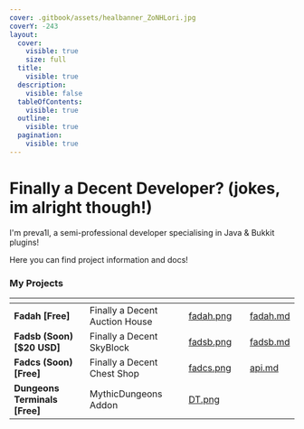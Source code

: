 ```yaml
---
cover: .gitbook/assets/healbanner_ZoNHLori.jpg
coverY: -243
layout:
  cover:
    visible: true
    size: full
  title:
    visible: true
  description:
    visible: false
  tableOfContents:
    visible: true
  outline:
    visible: true
  pagination:
    visible: true
---
```


# Finally a Decent Developer? (jokes, im alright though!)

I'm preva1l, a semi-professional developer specialising in Java & Bukkit plugins!

Here you can find project information and docs!

### My Projects

<table data-view="cards"><thead><tr><th></th><th></th><th data-hidden data-card-cover data-type="files"></th><th data-hidden></th><th data-hidden data-card-target data-type="content-ref"></th></tr></thead><tbody><tr><td><strong>Fadah [Free]</strong></td><td>Finally a Decent Auction House</td><td><a href=".gitbook/assets/fadah.png">fadah.png</a></td><td></td><td><a href="fadah/fadah.md">fadah.md</a></td></tr><tr><td><strong>Fadsb (Soon) [$20 USD]</strong></td><td>Finally a Decent SkyBlock</td><td><a href=".gitbook/assets/fadsb.png">fadsb.png</a></td><td></td><td><a href="fadsb/fadsb.md">fadsb.md</a></td></tr><tr><td><strong>Fadcs (Soon) [Free]</strong></td><td>Finally a Decent Chest Shop</td><td><a href=".gitbook/assets/fadcs.png">fadcs.png</a></td><td></td><td><a href="fadah/api.md">api.md</a></td></tr><tr><td><strong>Dungeons Terminals [Free]</strong></td><td>MythicDungeons Addon</td><td><a href=".gitbook/assets/DT.png">DT.png</a></td><td></td><td></td></tr></tbody></table>
